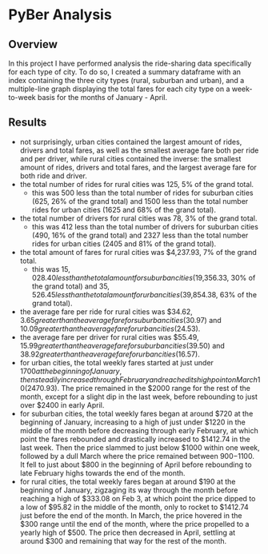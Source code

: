 # PyBer Analysis

## Overview
In this project I have performed analysis the ride-sharing data specifically for each type of city.  To do so, I created a summary dataframe with an index containing the three city types (rural, suburban and urban), and a multiple-line graph displaying the total fares for each city type on a week-to-week basis for the months of January - April.

## Results
 - not surprisingly, urban cities contained the largest amount of rides, drivers and total fares, as well as the smallest average fare both per ride and per driver, while rural cities contained the inverse: the smallest amount of rides, drivers and total fares, and the largest average fare for both ride and driver.
 - the total number of rides for rural cities was 125, 5% of the grand total.
      - this was 500 less than the total number of rides for suburban cities (625, 26% of the grand total) and 1500 less than the total number rides for urban cities (1625 and 68% of the grand total).
 - the total number of drivers for rural cities was 78, 3% of the grand total.
      - this was 412 less than the total number of drivers for suburban cities (490, 16% of the grand total) and 2327 less than the total number rides for urban cities (2405 and 81% of the grand total).
 - the total amount of fares for rural cities was $4,237.93, 7% of the grand total.
      - this was $15,028.40 less than the total amount for suburban cities ($19,356.33, 30% of the grand total) and $35,526.45 less than the total amount for urban cities ($39,854.38, 63% of the grand total).
 - the average fare per ride for rural cities was $34.62, $3.65 greater than the average fare for suburban cities ($30.97) and $10.09 greater than the average fare for urban cities ($24.53).
 - the average fare per driver for rural cities was $55.49, $15.99 greater than the average fare for suburban cities ($39.50) and $38.92 greater than the average fare for urban cities ($16.57).
 - for urban cities, the total weekly fares started at just under $1700 at the beginning of January, then steadily increased through February and reached its high point on March 10 ($2470.93).  The price remained in the $2000 range for the rest of the month, except for a slight dip in the last week, before rebounding to just over $2400 in early April.
 - for suburban cities, the total weekly fares began at around $720 at the beginning of January, increasing to a high of just under $1220 in the middle of the month before decreasing through early February, at which point the fares rebounded and drastically increased to $1412.74 in the last week.  Then the price slammed to just below $1000 within one week, followed by a dull March where the price remained between $900-$1100.  It fell to just about $800 in the beginning of April before rebounding to late February highs towards the end of the month.
 - for rural cities, the total weekly fares began at around $190 at the beginning of January, zigzaging its way through the month before reaching a high of $333.08 on Feb 3, at which point the price dipped to a low of $95.82 in the middle of the month, only to rocket to $1412.74 just before the end of the month.  In March, the price hovered in the $300 range until the end of the month, where the price propelled to a yearly high of $500.  The price then decreased in April, settling at around $300 and remaining that way for the rest of the month.
